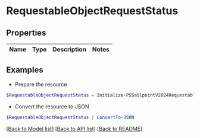 # RequestableObjectRequestStatus
## Properties

Name | Type | Description | Notes
------------ | ------------- | ------------- | -------------

## Examples

- Prepare the resource
```powershell
$RequestableObjectRequestStatus = Initialize-PSSailpointV2024RequestableObjectRequestStatus 
```

- Convert the resource to JSON
```powershell
$RequestableObjectRequestStatus | ConvertTo-JSON
```

[[Back to Model list]](../README.md#documentation-for-models) [[Back to API list]](../README.md#documentation-for-api-endpoints) [[Back to README]](../README.md)

